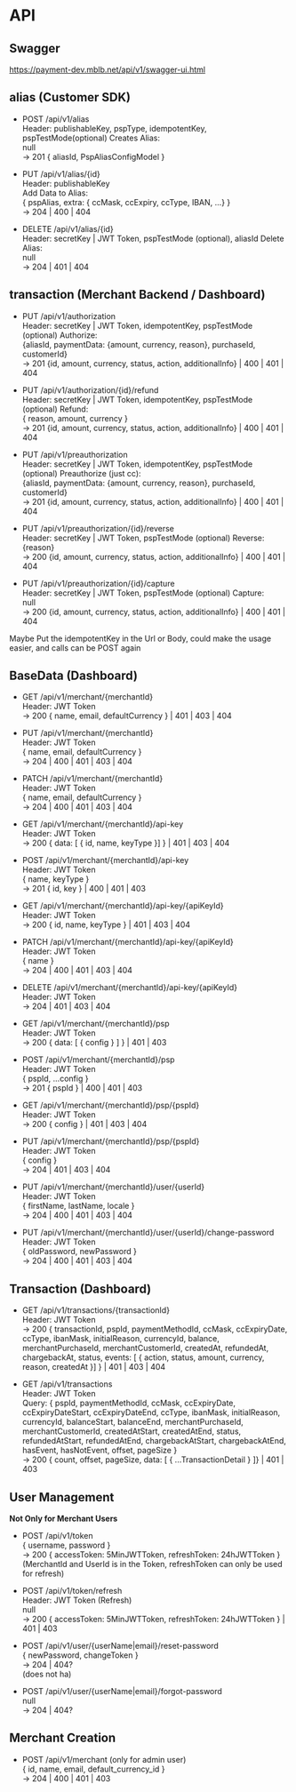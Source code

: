 # API

## Swagger

https://payment-dev.mblb.net/api/v1/swagger-ui.html

## alias (Customer SDK)

- POST /api/v1/alias  
  Header: publishableKey, pspType, idempotentKey, pspTestMode(optional)
  Creates Alias:  
  null  
  -> 201 { aliasId, PspAliasConfigModel }

- PUT /api/v1/alias/{id}  
  Header: publishableKey  
  Add Data to Alias:  
  { pspAlias, extra: { ccMask, ccExpiry, ccType, IBAN, ...} }  
  -> 204 | 400 | 404   
  
- DELETE /api/v1/alias/{id}  
  Header: secretKey | JWT Token, pspTestMode (optional), aliasId
  Delete Alias:  
  null  
  -> 204 | 401 | 404

## transaction (Merchant Backend / Dashboard)

- PUT /api/v1/authorization  
  Header: secretKey | JWT Token, idempotentKey, pspTestMode (optional)
  Authorize:  
  {aliasId, paymentData: {amount, currency, reason}, purchaseId, customerId}  
  -> 201 {id, amount, currency, status, action, additionalInfo} | 400 | 401 | 404

- PUT /api/v1/authorization/{id}/refund  
  Header: secretKey | JWT Token, idempotentKey, pspTestMode (optional)
  Refund:  
  { reason, amount, currency }  
  -> 201 {id, amount, currency, status, action, additionalInfo} | 400 | 401 | 404

- PUT /api/v1/preauthorization  
  Header: secretKey | JWT Token, idempotentKey, pspTestMode (optional)
  Preauthorize (just cc):  
  {aliasId, paymentData: {amount, currency, reason}, purchaseId, customerId}  
  -> 201 {id, amount, currency, status, action, additionalInfo} | 400 | 401 | 404

- PUT /api/v1/preauthorization/{id}/reverse  
  Header: secretKey | JWT Token, pspTestMode (optional)
  Reverse:  
  {reason}  
  -> 200 {id, amount, currency, status, action, additionalInfo} | 400 | 401 | 404

- PUT /api/v1/preauthorization/{id}/capture  
  Header: secretKey | JWT Token, pspTestMode (optional) 
  Capture:  
  null  
  -> 200 {id, amount, currency, status, action, additionalInfo} | 400 | 401 | 404

Maybe Put the idempotentKey in the Url or Body, could make the usage easier, and calls can be POST again

## BaseData (Dashboard)

- GET /api/v1/merchant/{merchantId}  
  Header: JWT Token  
  -> 200 { name, email, defaultCurrency } | 401 | 403 | 404

- PUT /api/v1/merchant/{merchantId}  
  Header: JWT Token  
  { name, email, defaultCurrency }  
  -> 204 | 400 | 401 | 403 | 404

- PATCH /api/v1/merchant/{merchantId}  
  Header: JWT Token  
  { name, email, defaultCurrency }  
  -> 204 | 400 | 401 | 403 | 404

- GET /api/v1/merchant/{merchantId}/api-key  
  Header: JWT Token  
  -> 200 { data: [ { id, name, keyType }] } | 401 | 403 | 404

- POST /api/v1/merchant/{merchantId}/api-key  
  Header: JWT Token  
  { name, keyType }  
  -> 201 { id, key } | 400 | 401 | 403

- GET /api/v1/merchant/{merchantId}/api-key/{apiKeyId}  
  Header: JWT Token  
  -> 200 { id, name, keyType } | 401 | 403 | 404

- PATCH /api/v1/merchant/{merchantId}/api-key/{apiKeyId}  
  Header: JWT Token  
  { name }  
  -> 204 | 400 | 401 | 403 | 404

- DELETE /api/v1/merchant/{merchantId}/api-key/{apiKeyId}  
  Header: JWT Token  
  -> 204 | 401 | 403 | 404

- GET /api/v1/merchant/{merchantId}/psp  
  Header: JWT Token  
  -> 200 { data: [ { config } ] } | 401 | 403

- POST /api/v1/merchant/{merchantId}/psp  
  Header: JWT Token  
  { pspId, ...config }  
  -> 201 { pspId } | 400 | 401 | 403

- GET /api/v1/merchant/{merchantId}/psp/{pspId}  
  Header: JWT Token  
  -> 200 { config } | 401 | 403 | 404

- PUT /api/v1/merchant/{merchantId}/psp/{pspId}  
  Header: JWT Token  
  { config }  
  -> 204 | 401 | 403 | 404
  
- PUT /api/v1/merchant/{merchantId}/user/{userId}  
  Header: JWT Token  
  { firstName, lastName, locale }  
  -> 204 | 400 | 401 | 403 | 404

- PUT /api/v1/merchant/{merchantId}/user/{userId}/change-password  
  Header: JWT Token  
  { oldPassword, newPassword }  
  -> 204 | 400 | 401 | 403 | 404

## Transaction (Dashboard)

- GET /api/v1/transactions/{transactionId}  
  Header: JWT Token  
  -> 200 { transactionId, pspId, paymentMethodId, ccMask, ccExpiryDate, ccType, ibanMask, initialReason, currencyId, balance, merchantPurchaseId, merchantCustomerId, createdAt, refundedAt, chargebackAt, status, events: [ { action, status, amount, currency, reason, createdAt }] } | 401 | 403 | 404

- GET /api/v1/transactions  
  Header: JWT Token  
  Query: { pspId, paymentMethodId, ccMask, ccExpiryDate, ccExpiryDateStart, ccExpiryDateEnd, ccType, ibanMask, initialReason, currencyId, balanceStart, balanceEnd, merchantPurchaseId, merchantCustomerId, createdAtStart, createdAtEnd, status, refundedAtStart, refundedAtEnd, chargebackAtStart, chargebackAtEnd, hasEvent, hasNotEvent, offset, pageSize }  
  -> 200 { count, offset, pageSize, data: [ { ...TransactionDetail } ]} | 401 | 403

## User Management

**Not Only for Merchant Users**

- POST /api/v1/token  
  { username, password }  
  -> 200 { accessToken: 5MinJWTToken, refreshToken: 24hJWTToken }  
  (MerchantId and UserId is in the Token, refreshToken can only be used for refresh)

- POST /api/v1/token/refresh  
  Header: JWT Token (Refresh)  
  null  
  -> 200 { accessToken: 5MinJWTToken, refreshToken: 24hJWTToken } | 401 | 403

- POST /api/v1/user/{userName|email}/reset-password  
  { newPassword, changeToken }  
  -> 204 | 404?  
  (does not ha)

- POST /api/v1/user/{userName|email}/forgot-password  
  null  
  -> 204 | 404?

## Merchant Creation

- POST /api/v1/merchant (only for admin user)  
  { id, name, email, default_currency_id }  
  -> 204 | 400 | 401 | 403
